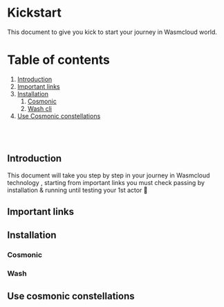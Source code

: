 # Kickstart


This document to give you kick to start your journey in Wasmcloud world.
# Table of contents
1. [Introduction](#introduction)
2. [Important links](#links)
3. [Installation](#install)
    1. [Cosmonic](#cosmonic)
    2. [Wash cli](#wash)
4. [Use Cosmonic constellations](#constellations)


<br/>
<br/>

## Introduction <a name="introduction"></a>
This document will take you step by step in your journey in Wasmcloud technology , starting from important links you must check passing by installation & running until testing your 1st actor :tada:



## Important links <a name="links"></a>


## Installation <a name="install"></a>

### Cosmonic <a name="cosmonic"></a>
### Wash <a name="wash"></a>

## Use cosmonic constellations <a name="constellations"></a>
